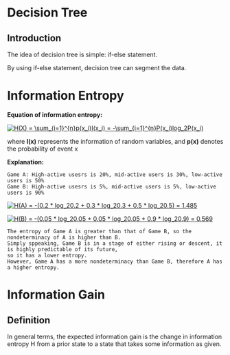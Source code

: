 # Decision Tree

## Introduction
The idea of decision tree is simple: if-else statement.

By using if-else statement, decision tree can segment the data.

# Information Entropy

**Equation of information entropy:**

<a href="https://www.codecogs.com/eqnedit.php?latex=H(X)&space;=&space;\sum_{i=1}^{n}p(x_i)I(x_i)&space;=&space;-\sum_{i=1}^{n}P(x_i)log_2P(x_i)" target="_blank"><img src="https://latex.codecogs.com/gif.latex?H(X)&space;=&space;\sum_{i=1}^{n}p(x_i)I(x_i)&space;=&space;-\sum_{i=1}^{n}P(x_i)log_2P(x_i)" title="H(X) = \sum_{i=1}^{n}p(x_i)I(x_i) = -\sum_{i=1}^{n}P(x_i)log_2P(x_i)" /></a>

where **I(x)** represents the information of random variables, and **p(x)** denotes the probability of event x

**Explanation:**

```
Game A: High-active usesrs is 20%, mid-active users is 30%, low-active users is 50%
Game B: High-active usesrs is 5%, mid-active users is 5%, low-active users is 90%
```

<a href="https://www.codecogs.com/eqnedit.php?latex=H(A)&space;=&space;-(0.2&space;*&space;log_20.2&space;&plus;&space;0.3&space;*&space;log_20.3&space;&plus;&space;0.5&space;*&space;log_20.5)&space;=&space;1.485" target="_blank"><img src="https://latex.codecogs.com/gif.latex?H(A)&space;=&space;-(0.2&space;*&space;log_20.2&space;&plus;&space;0.3&space;*&space;log_20.3&space;&plus;&space;0.5&space;*&space;log_20.5)&space;=&space;1.485" title="H(A) = -(0.2 * log_20.2 + 0.3 * log_20.3 + 0.5 * log_20.5) = 1.485" /></a>

<a href="https://www.codecogs.com/eqnedit.php?latex=H(B)&space;=&space;-(0.05&space;*&space;log_20.05&space;&plus;&space;0.05&space;*&space;log_20.05&space;&plus;&space;0.9&space;*&space;log_20.9)&space;=&space;0.569" target="_blank"><img src="https://latex.codecogs.com/gif.latex?H(B)&space;=&space;-(0.05&space;*&space;log_20.05&space;&plus;&space;0.05&space;*&space;log_20.05&space;&plus;&space;0.9&space;*&space;log_20.9)&space;=&space;0.569" title="H(B) = -(0.05 * log_20.05 + 0.05 * log_20.05 + 0.9 * log_20.9) = 0.569" /></a>

```
The entropy of Game A is greater than that of Game B, so the nondeterminacy of A is higher than B. 
Simply sppeaking, Game B is in a stage of either rising or descent, it is highly predictable of its future, 
so it has a lower entropy.
However, Game A has a more nondeterminacy than Game B, therefore A has a higher entropy.
```

# Information Gain

## Definition

In general terms, the expected information gain is the change in information entropy H from a prior state to a state that takes some information as given.

